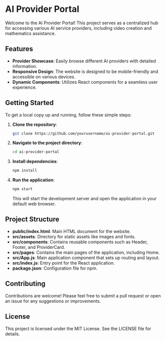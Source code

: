 # AI Provider Portal

Welcome to the AI Provider Portal! This project serves as a centralized hub for accessing various AI service providers, including video creation and mathematics assistance.

## Features

- **Provider Showcase**: Easily browse different AI providers with detailed information.
- **Responsive Design**: The website is designed to be mobile-friendly and accessible on various devices.
- **Dynamic Components**: Utilizes React components for a seamless user experience.

## Getting Started

To get a local copy up and running, follow these simple steps:

1. **Clone the repository**:
   ```bash
   git clone https://github.com/yourusername/ai-provider-portal.git
   ```

2. **Navigate to the project directory**:
   ```bash
   cd ai-provider-portal
   ```

3. **Install dependencies**:
   ```bash
   npm install
   ```

4. **Run the application**:
   ```bash
   npm start
   ```

   This will start the development server and open the application in your default web browser.

## Project Structure

- **public/index.html**: Main HTML document for the website.
- **src/assets**: Directory for static assets like images and fonts.
- **src/components**: Contains reusable components such as Header, Footer, and ProviderCard.
- **src/pages**: Contains the main pages of the application, including Home.
- **src/App.js**: Main application component that sets up routing and layout.
- **src/index.js**: Entry point for the React application.
- **package.json**: Configuration file for npm.

## Contributing

Contributions are welcome! Please feel free to submit a pull request or open an issue for any suggestions or improvements.

## License

This project is licensed under the MIT License. See the LICENSE file for details.